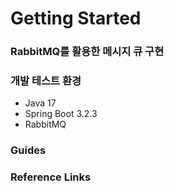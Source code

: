 # Getting Started

### RabbitMQ를 활용한 메시지 큐 구현


### 개발 테스트 환경

* Java 17
* Spring Boot 3.2.3
* RabbitMQ 


### Guides



### Reference Links

